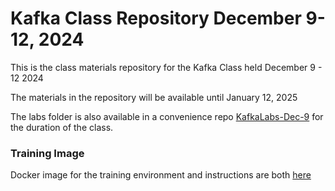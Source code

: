# Kafka Class Repository December 9-12, 2024

This is the class materials repository for the Kafka Class held December 9 - 12 2024

The materials in the repository will be available until January 12, 2025

The labs folder is also available in a convenience repo [KafkaLabs-Dec-9](https://github.com/ExgnosisClasses/KafkaLabs-Dec-9) for the duration of the class.

### Training Image

Docker image for the training environment and instructions are both [here](https://hub.docker.com/r/elephantscale/es-training)